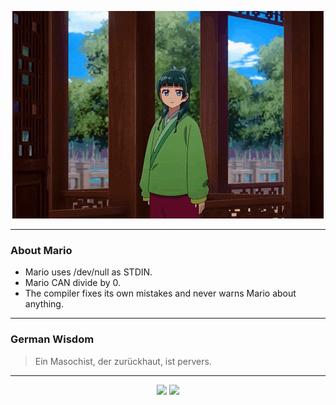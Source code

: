 <p align="center">
  <img src="assets/maomao.gif" />
</p>

---

### About Mario
- Mario uses /dev/null as STDIN.
- Mario CAN divide by 0.
- The compiler fixes its own mistakes and never warns Mario about anything.

---

### German Wisdom
> Ein Masochist, der zurückhaut, ist pervers.

---

<p align="center">
  <a>
    <img height="180em" src="https://github-readme-stats-eight-theta.vercel.app/api?username=Torfkopp&show_icons=true&theme=dark&include_all_commits=true&count_private=true"/>
  </a>
  <a href="https://github.com/Torfkopp?tab=repositories">
    <img height="180em" src="https://github-readme-stats-eight-theta.vercel.app/api/top-langs/?username=torfkopp&layout=compact&theme=dark&langs_count=8&hide=java"/>
  </a>
</p>
